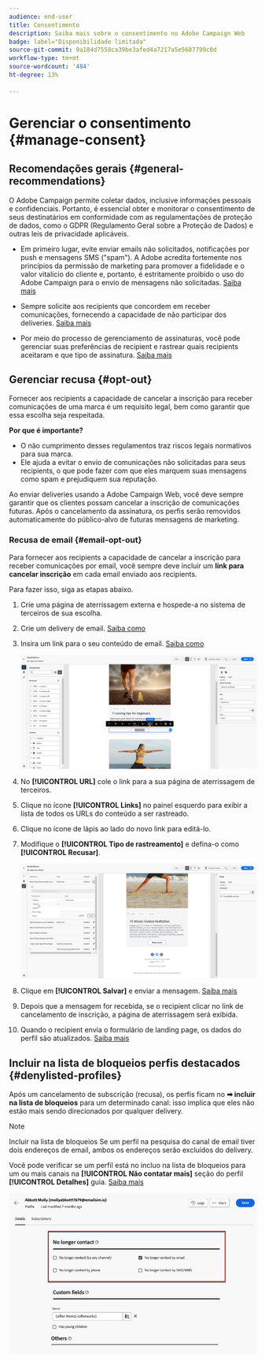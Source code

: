 ```yaml
---
audience: end-user
title: Consentimento
description: Saiba mais sobre o consentimento no Adobe Campaign Web
badge: label="Disponibilidade limitada"
source-git-commit: 9a184d7558ca39be3afed4a7217a5e5687799c0d
workflow-type: tm+mt
source-wordcount: '484'
ht-degree: 13%

---
```


# Gerenciar o consentimento {#manage-consent}

## Recomendações gerais {#general-recommendations}

O Adobe Campaign permite coletar dados, inclusive informações pessoais e confidenciais. Portanto, é essencial obter e monitorar o consentimento de seus destinatários em conformidade com as regulamentações de proteção de dados, como o GDPR (Regulamento Geral sobre a Proteção de Dados) e outras leis de privacidade aplicáveis.

* Em primeiro lugar, evite enviar emails não solicitados, notificações por push e mensagens SMS (&quot;spam&quot;). A Adobe acredita fortemente nos princípios da permissão de marketing para promover a fidelidade e o valor vitalício do cliente e, portanto, é estritamente proibido o uso do Adobe Campaign para o envio de mensagens não solicitadas. [Saiba mais](#denylisted-profiles)

* Sempre solicite aos recipients que concordem em receber comunicações, fornecendo a capacidade de não participar dos deliveries<!-- and keep honoring opt-out requests as quickly as possible-->. [Saiba mais](#opt-out)

* Por meio do processo de gerenciamento de assinaturas, você pode gerenciar suas preferências de recipient e rastrear quais recipients aceitaram e que tipo de assinatura. [Saiba mais](../../delivery/using/about-services-and-subscriptions.md)

## Gerenciar recusa {#opt-out}

Fornecer aos recipients a capacidade de cancelar a inscrição para receber comunicações de uma marca é um requisito legal, bem como garantir que essa escolha seja respeitada. <!--Learn more about the applicable legislation in the [Adobe Campaign Classic v7 documentation](https://experienceleague.adobe.com/docs/campaign-classic/using/getting-started/privacy/privacy-and-recommendations.html#privacy-regulations){target="_blank"}.-->

**Por que é importante?**

* O não cumprimento desses regulamentos traz riscos legais normativos para sua marca.
* Ele ajuda a evitar o envio de comunicações não solicitadas para seus recipients, o que pode fazer com que eles marquem suas mensagens como spam e prejudiquem sua reputação.

Ao enviar deliveries usando a Adobe Campaign Web, você deve sempre garantir que os clientes possam cancelar a inscrição de comunicações futuras. Após o cancelamento da assinatura, os perfis serão removidos automaticamente do público-alvo de futuras mensagens de marketing.

### Recusa de email {#email-opt-out}

Para fornecer aos recipients a capacidade de cancelar a inscrição para receber comunicações por email, você sempre deve incluir um **link para cancelar inscrição** em cada email enviado aos recipients.

Para fazer isso, siga as etapas abaixo.

1. Crie uma página de aterrissagem externa e hospede-a no sistema de terceiros de sua escolha.

1. Crie um delivery de email. [Saiba como](../email/create-email.md)

1. Insira um link para o seu conteúdo de email. [Saiba como](../email/message-tracking.md#insert-links)

   ![](../email/assets/message-tracking-insert-link.png)

1. No **[!UICONTROL URL]** cole o link para a sua página de aterrissagem de terceiros.

1. Clique no ícone **[!UICONTROL Links]** no painel esquerdo para exibir a lista de todos os URLs do conteúdo a ser rastreado.

1. Clique no ícone de lápis ao lado do novo link para editá-lo.

1. Modifique o **[!UICONTROL Tipo de rastreamento]** e defina-o como **[!UICONTROL Recusar]**.

   ![](../email/assets/message-tracking-edit-a-link.png)

1. Clique em **[!UICONTROL Salvar]** e enviar a mensagem. [Saiba mais](../monitor/prepare-send.md)

1. Depois que a mensagem for recebida, se o recipient clicar no link de cancelamento de inscrição, a página de aterrissagem será exibida.

1. Quando o recipient envia o formulário de landing page, os dados do perfil são atualizados. [Saiba mais](#denylisted-profiles)

<!--Any other option availabe such as one-click opt-out link or List-Unsubscribe (to include an unsubscribe link in the email header) to enable opt-out in a delivery?-->

## Incluir na lista de bloqueios perfis destacados {#denylisted-profiles}

Após um cancelamento de subscrição (recusa), os perfis ficam no **➡ incluir na lista de bloqueios** para um determinado canal: isso implica que eles não estão mais sendo direcionados por qualquer delivery.

>[!NOTE]
>
>Incluir na lista de bloqueios Se um perfil na pesquisa do canal de email tiver dois endereços de email, ambos os endereços serão excluídos do delivery.

Você pode verificar se um perfil está no incluo na lista de bloqueios para um ou mais canais na **[!UICONTROL Não contatar mais]** seção do perfil **[!UICONTROL Detalhes]** guia. [Saiba mais](../audience/about-recipients.md#access)

![](assets/profile-no-longer-contact.png)

<!--Denylisted status on quarantine list

Additionally, when recipients report your message as spam, or reply to an SMS message with a keyword such as "STOP", their address or phone number is quarantined with the **[!UICONTROL Denylisted]** status. Their profile is updated accordingly.

QUESTION: When a user marks an email as spam, is the profile's No longer contact section also updated? Apparently no (not the same = quarantine vs denylist)

>[!NOTE]
>
>The **[!UICONTROL Denylisted]** status refers to the address only, the profile is not on the denylist, so that the user continues receiving SMS messages and push notifications.

Learn more about Feedback loops in the [Delivery Best Practices Guide](https://experienceleague.adobe.com/docs/deliverability-learn/deliverability-best-practice-guide/transition-process/infrastructure.html#feedback-loops){target="_blank"}.

Learn more on quarantine in the [Campaign v8 (client console) documentation](https://experienceleague.adobe.com/docs/campaign/campaign-v8/send/failures/quarantines.html#non-deliverable-bounces){target="_blank"}.-->



